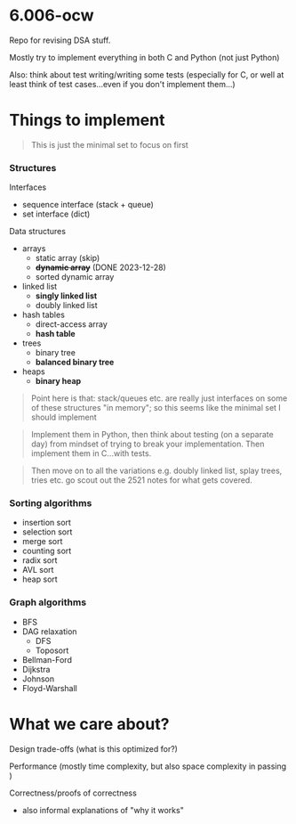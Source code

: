 # 6.006-ocw

Repo for revising DSA stuff.

Mostly try to implement everything in both C and Python (not just Python)

Also: think about test writing/writing some tests (especially for C, or well at least think of test cases...even if you don't implement them...)


# Things to implement
> This is just the minimal set to focus on first

### Structures
Interfaces
- sequence interface (stack + queue)
- set interface (dict)

Data structures
- arrays
    - static array (skip)
    - ~~**dynamic array**~~ (DONE 2023-12-28)
    - sorted dynamic array
- linked list
    - **singly linked list**
    - doubly linked list
- hash tables
    - direct-access array
    - **hash table**
- trees
    - binary tree
    - **balanced binary tree**
- heaps
    - **binary heap**

> Point here is that: stack/queues etc. are really just interfaces on some of these structures "in memory"; so this seems like the minimal set I should implement

> Implement them in Python, then think about testing (on a separate day) from mindset of trying to break your implementation. Then implement them in C...with tests.

> Then move on to all the variations e.g. doubly linked list, splay trees, tries etc. go scout out the 2521 notes for what gets covered.

### Sorting algorithms
- insertion sort
- selection sort
- merge sort
- counting sort
- radix sort
- AVL sort
- heap sort

### Graph algorithms
- BFS
- DAG relaxation
    - DFS
    - Toposort
- Bellman-Ford
- Dijkstra
- Johnson
- Floyd-Warshall


# What we care about?

Design trade-offs (what is this optimized for?)

Performance (mostly time complexity, but also space complexity in passing )

Correctness/proofs of correctness
- also informal explanations of "why it works"

